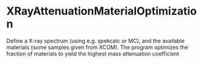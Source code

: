 # XRayAttenuationMaterialOptimization
Define a X-ray spectrum (using e.g. spekcalc or MC), and the available materials (some samples given from XCOM). The program optimizes the fraction of materials to yield the highest mass attenuation coefficient
